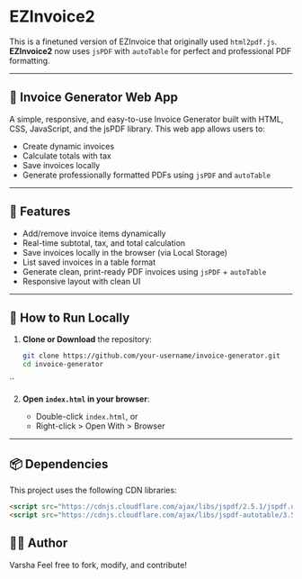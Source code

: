 # EZInvoice2

This is a finetuned version of EZInvoice that originally used `html2pdf.js`.  
**EZInvoice2** now uses `jsPDF` with `autoTable` for perfect and professional PDF formatting.

---

## 🧾 Invoice Generator Web App

A simple, responsive, and easy-to-use Invoice Generator built with HTML, CSS, JavaScript, and the jsPDF library. This web app allows users to:

- Create dynamic invoices
- Calculate totals with tax
- Save invoices locally
- Generate professionally formatted PDFs using `jsPDF` and `autoTable`

---

## 🔧 Features

- Add/remove invoice items dynamically  
- Real-time subtotal, tax, and total calculation  
- Save invoices locally in the browser (via Local Storage)  
- List saved invoices in a table format  
- Generate clean, print-ready PDF invoices using `jsPDF` + `autoTable`  
- Responsive layout with clean UI  

---

## 🚀 How to Run Locally

1. **Clone or Download** the repository:

   ```bash
   git clone https://github.com/your-username/invoice-generator.git
   cd invoice-generator
``

2. **Open `index.html` in your browser**:

   * Double-click `index.html`, or
   * Right-click > Open With > Browser

---

## 📦 Dependencies

This project uses the following CDN libraries:

```html
<script src="https://cdnjs.cloudflare.com/ajax/libs/jspdf/2.5.1/jspdf.umd.min.js"></script>
<script src="https://cdnjs.cloudflare.com/ajax/libs/jspdf-autotable/3.5.28/jspdf.plugin.autotable.min.js"></script>
```
## 👩‍💻 Author
Varsha
Feel free to fork, modify, and contribute!
